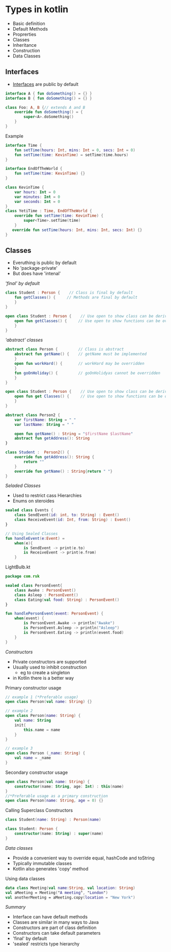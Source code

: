 # Types in kotlin

- Basic definition
- Default Methods
- Proprerties
- Classes
- Inheritance
- Construction
- Data Classes

## Interfaces

- [Interfaces](https://kotlinlang.org/docs/interfaces.html) are public by default

```kotlin
interface A { fun doSomething() = {} }
interface B { fun doSomething() = {} }

class Foo: A, B {// extends A and B
    override fun doSomething() = {
        super<A>.doSomething()
    }
}
```

Example

```kotlin
interface Time {
    fun setTime(hours: Int, mins: Int = 0, secs: Int = 0)
    fun setTime(time: KevinTime) = setTime(time.hours)
}

interface EndOfTheWorld {
    fun setTime(time: KevinTime) {}
}

class KevinTime {
    var hours: Int = 0
    var minutes: Int = 0
    var seconds: Int = 0
}
class YetiTime : Time, EndOfTheWorld {
    override fun setTime(time: KevinTime) {
        super<Time>.setTime(time)
    }
   override fun setTime(hours: Int, mins: Int, secs: Int) {}
}
```

## Classes

- Everuthing is public by default
- No 'package-private'
- But does have 'intenal'

_'final' by default_

```kotlin
class Student : Person {    // Class is final by default
    fun getClasses() {     // Methods are final by default
    }
}

open class Student : Person {    // Use open to show class can be derived from
    open fun getClasses() {     // Use open to show functions can be overridden
    }
}
```

_'abstract' classes_

```kotlin
abstract class Person {         // Class is abstract
    abstract fun getName() {    // getName must be implemented
    }
    open fun workHard() {       // workHard may be overridden
    }
    fun goOnHoliday() {         // goOnHolidyas cannot be overridden
    }
}

open class Student : Person {    // Use open to show class can be derived from
    open fun get Classes() {     // Use open to show functions can be overridden
    }
}
```

```kotlin
abstract class Person2 {
    var firstName: String = " "
    var lastName: String = " "

    open fun getName() : String = "$firstName $lastName"
    abstract fun getAddress(): String
}

class Student :  Person2() {
    override fun getAddress(): String {
        return ""
    }
    override fun getName() : String{return " "}
}
```

_Seladed Classes_

- Used to restrict cass Hierarchies
- Enums on steroides

```kotlin
sealed class Events {
    class SendEvent(id: int, to: String) : Event()
    class ReceiveEvent(id: Int, from: String) : Event()
}

// Using Sealed Classes
fun handleEvent(e:Event) =
    when(e){
        is SendEvent -> print(e.to)
        is ReceiveEvent -> print(e.from)
    }
```

LightBulb.kt

```kotlin
package com.rsk

sealed class PersonEvent{
    class Awake : PersonEvent()
    class Asleep : PersonEvent()
    class Eating(val food: String) : PersonEvent()
}

fun handlePersonEvent(event: PersonEvent) {
    when(event) {
        is PersonEvent.Awake -> println("Awake")
        is PersonEvent.Asleep -> println("Asleep")
        is PersonEvent.Eating -> println(event.food)
    }
}
```

_Constructors_

- Private constructors are supported
- Usually used to inhibit construction
  - eg to create a singleton
- in Kotlin there is a better way

Primary constructor usage

```kotlin
// example 1 (*Preferable usage)
open class Person(val name: String) {}

// example 2
open class Person(name: String) {
    val name: String
    init{
        this.name = name
    }
}

// example 3
open class Person (_name: String) {
    val name = _name
}
```

Secondary constructor usage

```kotlin
open class Person(val name: String) {
    constructor(name: String, age: Int) : this(name)
}
//*Preferable usage as a primary construction
open class Person(name: String, age = 0) {}
```

Calling Superclass Constructors

```kotlin
class Student(name: String) : Person(name)

class Student: Person {
    constructor(name: String) : super(name)
}
```

_Data classes_

- Provide a convenient way to override equal, hashCode and toString
- Typically immutable classes
- Kotlin also generates 'copy' method

Using data classes

```kotlin
data class Meeting(val name:String, val location: String)
val aMeeting = Meeting("A meeting", "London")
val anotherMeeting = aMeeting.copy(location = "New York")
```

_Summary_

- Interface can have default methods
- Classes are similar in many ways to Java
- Constructors are part of class definition
- Constructors can take default parameters
- 'final' by default
- 'sealed' restricts type hierarchy
